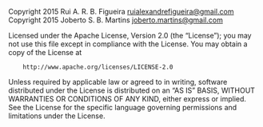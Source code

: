 Copyright 2015 Rui A. R. B. Figueira <ruialexandrefigueira@gmail.com>
Copyright 2015 Joberto S. B. Martins <joberto.martins@gmail.com>

Licensed under the Apache License, Version 2.0 (the “License”);
you may not use this file except in compliance with the License.
You may obtain a copy of the License at 

        http://www.apache.org/licenses/LICENSE-2.0

Unless required by applicable law or agreed to in writing, software
distributed under the License is distributed on an “AS IS” BASIS,
WITHOUT WARRANTIES OR CONDITIONS OF ANY KIND, either express or implied.
See the License for the specific language governing permissions and
limitations under the License.
